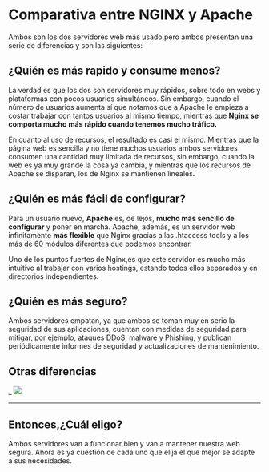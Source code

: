 # Comparativa entre NGINX y Apache

Ambos son los dos servidores web más usado,pero ambos presentan una serie de diferencias y son las siguientes:

## ¿Quién es más rapido y consume menos?
La verdad es que los dos son servidores muy rápidos, sobre todo en webs y plataformas con pocos usuarios simultáneos. Sin embargo, cuando el número de usuarios aumenta sí que notamos que a Apache le empieza a costar trabajar con tantos usuarios al mismo tiempo, mientras que **Nginx se comporta mucho más rápido cuando tenemos mucho tráfico.**

En cuanto al uso de recursos, el resultado es casi el mismo. Mientras que la página web es sencilla y no tiene muchos usuarios ambos servidores consumen una cantidad muy limitada de recursos, sin embargo, cuando la web es ya muy grande la cosa ya cambia, y mientras que los recursos de Apache se disparan, los de Nginx se mantienen lineales.

## ¿Quién es más fácil de configurar?
Para un usuario nuevo, **Apache** es, de lejos, **mucho más sencillo de configurar** y poner en marcha. Apache, además, es un servidor web infinitamente **más flexible** que Nginx gracias a las .htaccess tools y a los más de 60 módulos diferentes que podemos encontrar.

Uno de los puntos fuertes de Nginx,es que este servidor es mucho más intuitivo al trabajar con varios hostings, estando todos ellos separados y en directorios independientes.

## ¿Quién es más seguro?
Ambos servidores empatan, ya que ambos se toman muy en serio la seguridad de sus aplicaciones, cuentan con medidas de seguridad para mitigar, por ejemplo, ataques DDoS, malware y Phishing, y publican periódicamente informes de seguridad y actualizaciones de mantenimiento.

## Otras diferencias
_
![](https://github.com/jesusromero92/NGINX/blob/main/Fotos/Indice/2.1.png)
__________________________________________________________________________________

## Entonces,¿Cuál eligo?
Ambos servidores van a funcionar bien y van a mantener nuestra web segura. Ahora es ya cuestión de cada uno que elija el que mejor se adapte a sus necesidades.

